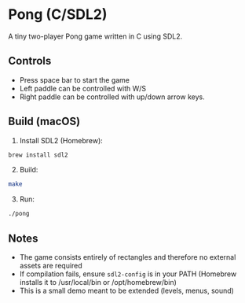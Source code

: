 # Pong (C/SDL2)

A tiny two-player Pong game written in C using SDL2.

## Controls
- Press space bar to start the game
- Left paddle can be controlled with W/S
- Right paddle can be controlled with up/down arrow keys.

## Build (macOS)
1. Install SDL2 (Homebrew):

```bash
brew install sdl2
```

2. Build:

```bash
make
```

3. Run:

```bash
./pong
```

## Notes
- The game consists entirely of rectangles and therefore no external assets are required
- If compilation fails, ensure `sdl2-config` is in your PATH (Homebrew installs it to /usr/local/bin or /opt/homebrew/bin)
- This is a small demo meant to be extended (levels, menus, sound)
